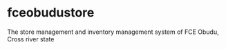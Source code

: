fceobudustore
=============

The store management and inventory management system of FCE Obudu, Cross river state
